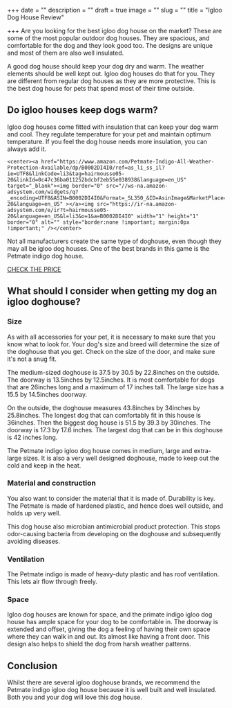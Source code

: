 +++
date = ""
description = ""
draft = true
image = ""
slug = ""
title = "Igloo Dog House Review"

+++
Are you looking for the best igloo dog house on the market? These are some of the most popular outdoor dog houses. They are spacious, and comfortable for the dog and they look good too. The designs are unique and most of them are also well insulated.

A good dog house should keep your dog dry and warm. The weather elements should be well kept out. Igloo dog houses do that for you. They are different from regular dog houses as they are more protective. This is the best dog house for pets that spend most of their time outside.

## Do igloo houses keep dogs warm?

Igloo dog houses come fitted with insulation that can keep your dog warm and cool. They regulate temperature for your pet and maintain optimum temperature. If you feel the dog house needs more insulation, you can always add it.

    <center><a href="https://www.amazon.com/Petmate-Indigo-All-Weather-Protection-Available/dp/B0002DI4I0/ref=as_li_ss_il?ie=UTF8&linkCode=li3&tag=hairmousse05-20&linkId=0c47c36ba011252bdcbf2eb55e038938&language=en_US" target="_blank"><img border="0" src="//ws-na.amazon-adsystem.com/widgets/q?_encoding=UTF8&ASIN=B0002DI4I0&Format=_SL350_&ID=AsinImage&MarketPlace=US&ServiceVersion=20070822&WS=1&tag=hairmousse05-20&language=en_US" ></a><img src="https://ir-na.amazon-adsystem.com/e/ir?t=hairmousse05-20&language=en_US&l=li3&o=1&a=B0002DI4I0" width="1" height="1" border="0" alt="" style="border:none !important; margin:0px !important;" /></center>

Not all manufacturers create the same type of doghouse, even though they may all be igloo dog houses. One of the best brands in this game is the Petmate indigo dog house.

[CHECK THE PRICE](https://www.amazon.com/Petmate-Indigo-All-Weather-Protection-Available/dp/B0002DI4I0)

## What should I consider when getting my dog an igloo doghouse?

### Size

As with all accessories for your pet, it is necessary to make sure that you know what to look for. Your dog's size and breed will determine the size of the doghouse that you get. Check on the size of the door, and make sure it's not a snug fit.

The medium-sized doghouse is 37.5 by 30.5 by 22.8inches on the outside. The doorway is 13.5inches by 12.5inches. It is most comfortable for dogs that are 26inches long and a maximum of 17 inches tall. The large size has a 15.5 by 14.5inches doorway.

On the outside, the doghouse measures 43.8inches by 34inches by 25.8inches. The longest dog that can comfortably fit in this house is 36inches. Then the biggest dog house is 51.5 by 39.3 by 30inches. The doorway is 17.3 by 17.6 inches. The largest dog that can be in this doghouse is 42 inches long.

The Petmate indigo igloo dog house comes in medium, large and extra-large sizes. It is also a very well designed doghouse, made to keep out the cold and keep in the heat.

### Material and construction

You also want to consider the material that it is made of. Durability is key. The Petmate is made of hardened plastic, and hence does well outside, and holds up very well.

This dog house also microbian antimicrobial product protection. This stops odor-causing bacteria from developing on the doghouse and subsequently avoiding diseases.

### Ventilation

The Petmate indigo is made of heavy-duty plastic and has roof ventilation. This lets air flow through freely.

### Space

Igloo dog houses are known for space, and the primate indigo igloo dog house has ample space for your dog to be comfortable in. The doorway is extended and offset, giving the dog a feeling of having their own space where they can walk in and out. Its almost like having a front door. This design also helps to shield the dog from harsh weather patterns.

## Conclusion

Whilst there are several igloo doghouse brands, we recommend the Petmate indigo igloo dog house because it is well built and well insulated. Both you and your dog will love this dog house.